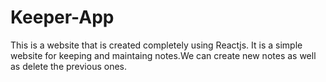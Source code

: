 # Keeper-App
This is a website that is created completely using Reactjs.
It is a simple website for keeping and maintaing notes.We can create new notes as well as delete the previous ones.
